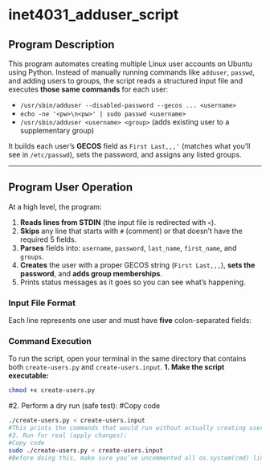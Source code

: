 # inet4031_adduser_script

## Program Description
This program automates creating multiple Linux user accounts on Ubuntu using Python. Instead of manually running commands like `adduser`, `passwd`, and adding users to groups, the script reads a structured input file and executes **those same commands** for each user:

- `/usr/sbin/adduser --disabled-password --gecos ... <username>`
- `echo -ne '<pw>\n<pw>' | sudo passwd <username>`
- `/usr/sbin/adduser <username> <group>` (adds existing user to a supplementary group)

It builds each user’s **GECOS** field as `First Last,,,'` (matches what you’ll see in `/etc/passwd`), sets the password, and assigns any listed groups.

---

## Program User Operation
At a high level, the program:

1. **Reads lines from STDIN** (the input file is redirected with `<`).
2. **Skips** any line that starts with `#` (comment) or that doesn’t have the required 5 fields.
3. **Parses** fields into: `username`, `password`, `last_name`, `first_name`, and `groups`.
4. **Creates** the user with a proper GECOS string (`First Last,,,`), **sets the password**, and **adds group memberships**.
5. Prints status messages as it goes so you can see what’s happening.

### Input File Format
Each line represents one user and must have **five** colon-separated fields:

### Command Execution
To run the script, open your terminal in the same directory that contains both `create-users.py` and `create-users.input`.
**1. Make the script executable:**
```bash
chmod +x create-users.py
```
#2. Perform a dry run (safe test):
#Copy code
```bash
./create-users.py < create-users.input
#This prints the commands that would run without actually creating users.
#3. Run for real (apply changes):
#Copy code
sudo ./create-users.py < create-users.input
#Before doing this, make sure you’ve uncommented all os.system(cmd) lines in the script so it can actually execute the user and group creation commands.



